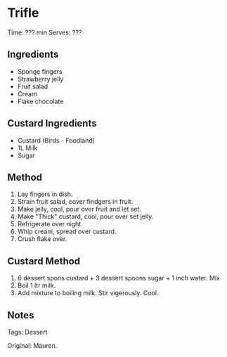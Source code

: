 # Trifle

Time: ??? min
Serves: ???

## Ingredients

* Sponge fingers
* Strawberry jelly
* Fruit salad
* Cream
* Flake chocolate

## Custard Ingredients

* Custard (Birds - Foodland)
* 1L Milk
* Sugar

## Method

1. Lay fingers in dish.
2. Strain fruit salad, cover findgers in fruit.
3. Make jelly, cool, pour over fruit and let set.
4. Make "Thick" custard, cool, pour over set jelly.
5. Refrigerate over night.
6. Whip cream, spread over custard.
7. Crush flake over.

## Custard Method

1. 6 dessert spons custard + 3 dessert spoons sugar + 1 inch water. Mix
2. Boil 1 ltr milk.
3. Add mixture to boiling milk. Stir vigerously. Cool.

## Notes

Tags: Dessert

Original: Mauren.